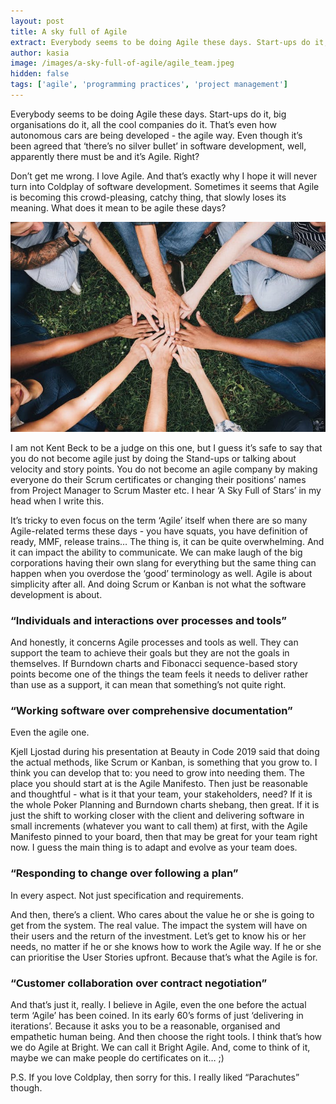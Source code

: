 ```yaml
---
layout: post
title: A sky full of Agile
extract: Everybody seems to be doing Agile these days. Start-ups do it, big organisations do it, all the cool companies do it. That’s even how autonomous cars are being developed - the agile way. Even though it’s been agreed that ‘there’s no silver bullet’ in software development, well, apparently there must be and it’s Agile. Right? 
author: kasia
image: /images/a-sky-full-of-agile/agile_team.jpeg
hidden: false
tags: ['agile', 'programming practices', 'project management'] 
---
```



Everybody seems to be doing Agile these days. Start-ups do it, big organisations do it, all the cool companies do it. That’s even how autonomous cars are being developed - the agile way. Even though it’s been agreed that ‘there’s no silver bullet’ in software development, well, apparently there must be and it’s Agile. Right?
	
Don’t get me wrong. I love Agile. And that’s exactly why I hope it will never turn into Coldplay of software development. Sometimes it seems that Agile is becoming this crowd-pleasing, catchy thing, that slowly loses its meaning. What does it mean to be agile these days?


![Team](/images/a-sky-full-of-agile/agile_team.jpeg)


I am not Kent Beck to be a judge on this one, but I guess it’s safe to say that you do not become agile just by doing the Stand-ups or talking about velocity and story points. You do not become an agile company by making everyone do their Scrum certificates or changing their positions’ names from Project Manager to Scrum Master etc. I hear ‘A Sky Full of Stars’ in my head when I write this.

It’s tricky to even focus on the term ‘Agile’ itself when there are so many Agile-related terms these days - you have squats, you have definition of ready, MMF, release trains… The thing is, it can be quite overwhelming. And it can impact the ability to communicate. We can make laugh of the big corporations having their own slang for everything but the same thing can happen when you overdose the ‘good’ terminology as well. Agile is about simplicity after all. And doing Scrum or Kanban is not what the software development is about. 


### “Individuals and interactions over processes and tools”
And honestly, it concerns Agile processes and tools as well. They can support the team to achieve their goals but they are not the goals in themselves. If Burndown charts and Fibonacci sequence-based story points become one of the things the team feels it needs to deliver rather than use as a support, it can mean that something’s not quite right. 

### “Working software over comprehensive documentation”
Even the agile one.

Kjell Ljostad during his presentation at Beauty in Code 2019 said that doing the actual methods, like Scrum or Kanban, is something that you grow to. I think you can develop that to: you need to grow into needing them. The place you should start at is the Agile Manifesto. Then just be reasonable and thoughtful - what is it that your team, your stakeholders, need?  If it is the whole Poker Planning and Burndown charts shebang, then great. If it is just the shift to working closer with the client and delivering software in small increments (whatever you want to call them) at first, with the Agile Manifesto pinned to your board, then that may be great for your team right now. I guess the main thing is to adapt and evolve as your team does. 

### “Responding to change over following a plan”
In every aspect. Not just specification and requirements. 

And then, there’s a client. Who cares about the value he or she is going to get from the system. The real value. The impact the system will have on their users and the return of the investment. Let’s get to know his or her needs, no matter if he or she knows how to work the Agile way. If he or she can prioritise the User Stories upfront. Because that’s what the Agile is for. 

### “Customer collaboration over contract negotiation”
And that’s just it, really. I believe in Agile, even the one before the actual term ‘Agile’ has been coined. In its early 60’s forms of just ‘delivering in iterations’. Because it asks you to be a reasonable, organised and empathetic human being. And then choose the right tools. I think that’s how we do Agile at Bright. We can call it Bright Agile. And, come to think of it, maybe we can make people do certificates on it… ;) 

P.S. If you love Coldplay, then sorry for this. I really liked “Parachutes” though. 





